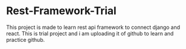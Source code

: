 # Rest-Framework-Trial
This project is made to learn rest api framework to connect django and react. This is trial project and i am uploading it of github to learn and practice github.
